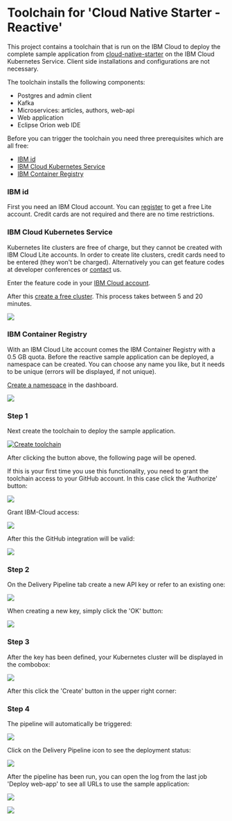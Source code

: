 # Toolchain for 'Cloud Native Starter - Reactive'

This project contains a toolchain that is run on the IBM Cloud to deploy the complete sample application from [cloud-native-starter](https://github.com/IBM/cloud-native-starter/tree/master/reactive) on the IBM Cloud Kubernetes Service. Client side installations and configurations are not necessary.

The toolchain installs the following components:

* Postgres and admin client
* Kafka
* Microservices: articles, authors, web-api
* Web application
* Eclipse Orion web IDE

Before you can trigger the toolchain you need three prerequisites which are all free:

* [IBM id](#ibm-id)
* [IBM Cloud Kubernetes Service](#ibm-cloud-kubernetes-service)
* [IBM Container Registry](#ibm-container-registry)

### IBM id

First you need an IBM Cloud account. You can [register](http://ibm.biz/nheidloff) to get a free Lite account. Credit cards are not required and there are no time restrictions.

### IBM Cloud Kubernetes Service

Kubernetes lite clusters are free of charge, but they cannot be created with IBM Cloud Lite accounts. In order to create lite clusters, credit cards need to be entered (they won't be charged). Alternatively you can get feature codes at developer conferences or [contact](https://cloud-native-starter.mybluemix.net/about) us. 

Enter the feature code in your [IBM Cloud account](https://cloud.ibm.com/account/settings).

After this [create a free cluster](https://cloud.ibm.com/kubernetes/catalog/cluster/create). This process takes between 5 and 20 minutes.

<kbd><img src="documentation/cluster.png" /></kbd>

### IBM Container Registry

With an IBM Cloud Lite account comes the IBM Container Registry with a 0.5 GB quota. Before the reactive sample application can be deployed, a namespace can be created. You can choose any name you like, but it needs to be unique (errors will be displayed, if not unique).

[Create a namespace](https://cloud.ibm.com/kubernetes/registry/main/namespaces) in the dashboard.

<kbd><img src="documentation/namespace.png" /></kbd>

### Step 1

Next create the toolchain to deploy the sample application.

[![Create toolchain](https://cloud.ibm.com/devops/graphics/create_toolchain_button.png)](https://cloud.ibm.com/devops/setup/deploy?repository=https%3A%2F%2Fgithub.com%2Fnheidloff%2Fcloud-native-starter-reactive-toolchain)

After clicking the button above, the following page will be opened. 

If this is your first time you use this functionality, you need to grant the toolchain access to your GitHub account. In this case click the 'Authorize' button:

<kbd><img src="https://raw.githubusercontent.com/nheidloff/cloud-native-starter-reactive-toolchain/master/documentation/Step1a-new.png" /></kbd>

Grant IBM-Cloud access:

<kbd><img src="https://raw.githubusercontent.com/nheidloff/cloud-native-starter-reactive-toolchain/master/documentation/Step1b-new.png" /></kbd>

After this the GitHub integration will be valid:

<kbd><img src="https://raw.githubusercontent.com/nheidloff/cloud-native-starter-reactive-toolchain/master/documentation/Step1c-new.png" /></kbd>

### Step 2

On the Delivery Pipeline tab create a new API key or refer to an existing one:

<kbd><img src="https://raw.githubusercontent.com/nheidloff/cloud-native-starter-reactive-toolchain/master/documentation/Step2a-new.png" /></kbd>

When creating a new key, simply click the 'OK' button:

<kbd><img src="https://raw.githubusercontent.com/nheidloff/cloud-native-starter-reactive-toolchain/master/documentation/Step1b-new.png" /></kbd>

### Step 3

After the key has been defined, your Kubernetes cluster will be displayed in the combobox:

<kbd><img src="https://raw.githubusercontent.com/nheidloff/cloud-native-starter-reactive-toolchain/master/documentation/Step3-new.png" /></kbd>

After this click the 'Create' button in the upper right corner:

### Step 4

The pipeline will automatically be triggered:

<kbd><img src="documentation/Step4a.png" /></kbd>

Click on the Delivery Pipeline icon to see the deployment status:

<kbd><img src="documentation/Step4b.png" /></kbd>

After the pipeline has been run, you can open the log from the last job 'Deploy web-app' to see all URLs to use the sample application:

<kbd><img src="documentation/Step4c.png" /></kbd>

<kbd><img src="documentation/Step4d.png" /></kbd>
